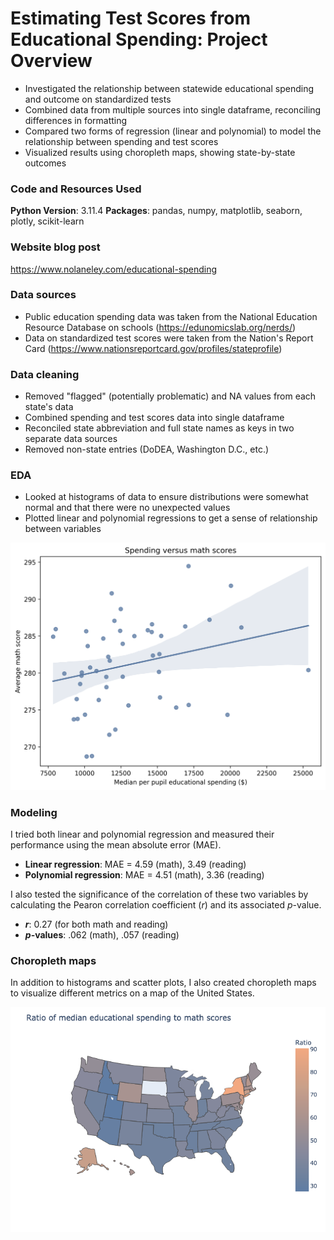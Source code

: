 # Estimating Test Scores from Educational Spending: Project Overview
- Investigated the relationship between statewide educational spending and outcome on standardized tests
- Combined data from multiple sources into single dataframe, reconciling differences in formatting
- Compared two forms of regression (linear and polynomial) to model the relationship between spending and test scores
- Visualized results using choropleth maps, showing state-by-state outcomes

### Code and Resources Used
**Python Version**: 3.11.4
**Packages**: pandas, numpy, matplotlib, seaborn, plotly, scikit-learn

### Website blog post
https://www.nolaneley.com/educational-spending

### Data sources
- Public education spending data was taken from the National Education Resource Database on schools (https://edunomicslab.org/nerds/)
- Data on standardized test scores were taken from the Nation's Report Card (https://www.nationsreportcard.gov/profiles/stateprofile)

### Data cleaning
- Removed "flagged" (potentially problematic) and NA values from each state's data
- Combined spending and test scores data into single dataframe
- Reconciled state abbreviation and full state names as keys in two separate data sources
- Removed non-state entries (DoDEA, Washington D.C., etc.)

### EDA
- Looked at histograms of data to ensure distributions were somewhat normal and that there were no unexpected values
- Plotted linear and polynomial regressions to get a sense of relationship between variables

![mathScatter](/images/spending_math.png)

### Modeling
I tried both linear and polynomial regression and measured their performance using the mean absolute error (MAE).
- **Linear regression**: MAE = 4.59 (math), 3.49 (reading)
- **Polynomial regression**: MAE = 4.51 (math), 3.36 (reading)

I also tested the significance of the correlation of these two variables by calculating the Pearon correlation coefficient (*r*) and its associated *p*-value.
- ***r***: 0.27 (for both math and reading)
- ***p*-values**: .062 (math), .057 (reading) 

### Choropleth maps
In addition to histograms and scatter plots, I also created choropleth maps to visualize different metrics on a map of the United States.

![math](/images/math_choropleth.png)